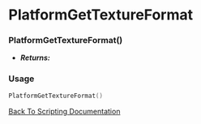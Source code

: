 # PlatformGetTextureFormat

### PlatformGetTextureFormat()
- ***Returns:*** 

### Usage

```Lua
PlatformGetTextureFormat()
```


[Back To Scripting Documentation](../README.md)
